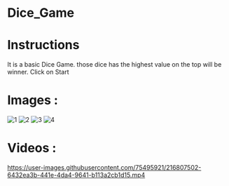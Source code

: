 # Dice_Game

#  Instructions
   It is a basic Dice Game.
   those dice has the highest value on the top will be winner.
   Click on Start
   
   
# Images :

![1](https://user-images.githubusercontent.com/75495921/216807463-957ff116-b14c-4d8d-98b3-deab53da066d.png)
![2](https://user-images.githubusercontent.com/75495921/216807466-de1110e7-cae7-4733-ba42-eb7f049f1620.png)
![3](https://user-images.githubusercontent.com/75495921/216807459-adc4f241-2171-4bfc-98a9-6b0421527ca7.png)
![4](https://user-images.githubusercontent.com/75495921/216807462-b00128a6-29bc-499d-9ffc-4e4468806651.png)


# Videos :

https://user-images.githubusercontent.com/75495921/216807502-6432ea3b-441e-4da4-9641-b113a2cb1d15.mp4

